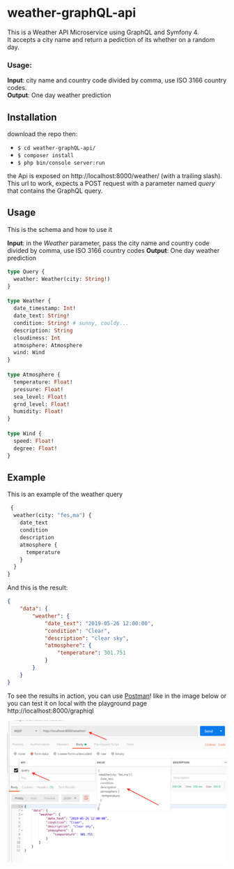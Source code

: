 # weather-graphQL-api

This is a Weather API Microservice using GraphQL and Symfony 4.   
It accepts a city name and return a pediction of its whether on a random day.    
### Usage: 
**Input**: city name and country code divided by comma, use ISO 3166 country codes.  
**Output**: One day weather prediction

## Installation

download the repo then:
- `$ cd weather-graphQL-api/`
- `$ composer install`
- `$ php bin/console server:run`

the Api is exposed on http://localhost:8000/weather/ (with a trailing slash).    
This url to work, expects a POST request with a parameter named *query* that contains the GraphQL query.

## Usage 

This is the schema and how to use it

**Input**: in the *Weather* parameter, pass the city name and country code divided by comma, use ISO 3166 country codes
**Output**: One day weather prediction

```graphql
type Query {
  weather: Weather(city: String!)
}

type Weather {
  date_timestamp: Int!
  date_text: String!
  condition: String! # sunny, couldy...
  description: String
  cloudiness: Int
  atmosphere: Atmosphere
  wind: Wind
}

type Atmosphere {
  temperature: Float!
  pressure: Float!
  sea_level: Float!
  grnd_level: Float!
  humidity: Float!
}

type Wind {
  speed: Float!
  degree: Float!
}
```

## Example

This is an example of the weather query

```graphql
 {
  weather(city: "fes,ma") {
    date_text
    condition
    description
    atmosphere {
      temperature
    }
  }
}
```

And this is the result:

```json
{
    "data": {
        "weather": {
            "date_text": "2019-05-26 12:00:00",
            "condition": "Clear",
            "description": "clear sky",
            "atmosphere": {
                "temperature": 301.751
            }
        }
    }
}
```

To see the results in action, you can use [Postman](https://www.getpostman.com/)! like in the image below or you can test it on local with the playground page http://localhost:8000/graphiql

![Demo](/demo.png)

